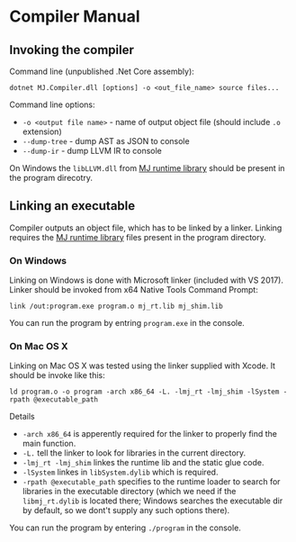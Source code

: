 # Compiler Manual

## Invoking the compiler

Command line (unpublished .Net Core assembly):

`dotnet MJ.Compiler.dll [options] -o <out_file_name> source files...`

Command line options:
* `-o <output file name>` - name of output object file (should include `.o` extension)
* `--dump-tree` - dump AST as JSON to console
* `--dump-ir` - dump LLVM IR to console

On Windows the `libLLVM.dll` from [MJ runtime library](https://www.github.com/irpbc/mj-rt) should
be present in the program direcotry.

## Linking an executable

Compiler outputs an object file, which has to be linked by a linker. Linking requires the 
[MJ runtime library](https://www.github.com/irpbc/mj-rt) files present in the program directory.

### On Windows

Linking on Windows is done with Microsoft linker (included with VS 2017). Linker should be invoked 
from x64 Native Tools Command Prompt:

`link /out:program.exe program.o mj_rt.lib mj_shim.lib`

You can run the program by entring `program.exe` in the console.

### On Mac OS X

Linking on Mac OS X was tested using the linker supplied with Xcode. It should be invoke like this:

`ld program.o -o program -arch x86_64 -L. -lmj_rt -lmj_shim -lSystem -rpath @executable_path`

Details
* `-arch x86_64` is apperently required for the linker to properly find the main function.
* `-L.` tell the linker to look for libraries in the current directory.
* `-lmj_rt -lmj_shim` linkes the runtime lib and the static glue code.
* `-lSystem` linkes in `libSystem.dylib` which is required.
* `-rpath @executable_path` specifies to the runtime loader to search for libraries in the executable
  directory (which we need if the `libmj_rt.dylib` is located there; Windows searches the executable
  dir by default, so we dont't supply any such options there).

You can run the program by entering `./program` in the console.
